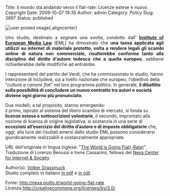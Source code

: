 Title: Il mondo sta andando verso il flat-rate: Licenze estese e nuovo Copyright
Date: 2009-10-07 19:35
Author: admin
Category: Policy
Slug: 3897
Status: published

![user posted image](http://img19.imageshack.us/img19/2633/nexa.jpg){.aligncenter}

<div style="text-align: justify;">

Uno studio, destinato a segnare una svolta, condotto dall’ [**Institute of European Media Law**](http://www.emr-sb.de/) (EML) ha dimostrato che **una tassa applicata agli utilizzi su internet di materiale protetto, volta a rendere legali gli scambi online di natura non commerciale, risulterebbe conforme tanto alla disciplina del diritto d’autore tedesca che a quella europeo**, sebbene richiederebbe delle modifiche ad entrambe.

</div>

I rappresentanti del partito dei Verdi, che ha commissionato lo studio, hanno intenzione di includere, sia a livello nazionale che europeo, l’obiettivo della “*cultura a canone flat*” nel loro programma politico. In generale, **il dibattito sulla possibilità di concludere un nuovo contratto tra autori e società diviene ogni giorno più pronunciato**.

Due modelli, a tal proposito, stanno emergendo:  
il primo, ispirato al sistema del libero scambio di mercato, si fonda su **licenze estese e sottoscrizioni volontarie**, il secondo, improntato alla nozione di licenza di origine legislativa, si sostanzia in una serie di **eccezioni all’esercizio del diritto d’autore e di imposte obbligatorie** che, oggi, alla luce dei risultati emersi dallo studio EML possono considerarsi giuridicamente realizzabili e sostanzialmente appropriate.

URL dell'originale in lingua inglese: "[The World is Going Flat(-Rate)](http://www.ip-watch.org/weblog/2009/05/11/the-world-is-going-flat-rate/)".  
Traduzione di Lorenzo Benussi e Irene Cassarino, fellows del [Nexa Center for Internet & Society](http://nexa.polito.it/).

Author(s): [Volker Grassmuck](http://en.wikipedia.org/wiki/Volker_Grassmuck)  
Studio completo in italiano [in pdf](http://nexa.polito.it/nexafiles/Grassmuck_The_World_Is_Going_Flat.pdf) e [in odt](http://nexa.polito.it/nexafiles/Grassmuck_The_World_Is_Going_Flat.odt).

Fonte: <http://nexa.polito.it/world-going-flat-rate>  
Licenza <http://creativecommons.org/licenses/by/3.0/>
